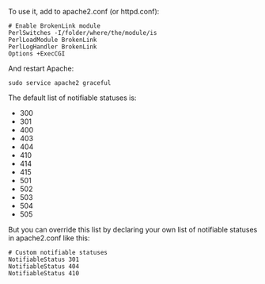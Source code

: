 To use it, add to apache2.conf (or httpd.conf):

    # Enable BrokenLink module
    PerlSwitches -I/folder/where/the/module/is
    PerlLoadModule BrokenLink
    PerlLogHandler BrokenLink
    Options +ExecCGI

And restart Apache:

    sudo service apache2 graceful

The default list of notifiable statuses is: 

* 300
* 301
* 400
* 403
* 404
* 410
* 414
* 415
* 501
* 502
* 503
* 504
* 505

But you can override this list by declaring your own list of notifiable statuses in apache2.conf like this:

    # Custom notifiable statuses
    NotifiableStatus 301
    NotifiableStatus 404
    NotifiableStatus 410

